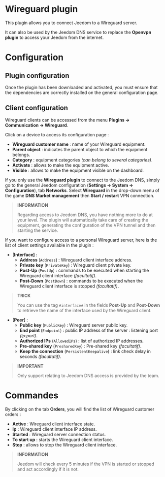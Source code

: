 # Wireguard plugin

This plugin allows you to connect Jeedom to a Wireguard server.

It can also be used by the Jeedom DNS service to replace the **Openvpn plugin** to access your Jeedom from the internet.

# Configuration

## Plugin configuration

Once the plugin has been downloaded and activated, you must ensure that the dependencies are correctly installed on the general configuration page.

## Client configuration

Wireguard clients can be accessed from the menu **Plugins → Communication → Wireguard**.

Click on a device to access its configuration page :

- **Wireguard customer name** : name of your Wireguard equipment.
- **Parent object** : indicates the parent object to which the equipment belongs.
- **Category** : equipment categories *(can belong to several categories)*.
- **Activate** : allows to make the equipment active.
- **Visible** : allows to make the equipment visible on the dashboard.

If you only use the **Wireguard plugin** to connect to the Jeedom DNS, simply go to the general Jeedom configuration (**Settings → System → Configuration**), tab **Networks**. Select **Wireguard** in the drop-down menu of the game **DNS Market management** then **Start / restart** VPN connection.

>**INFORMATION**
>
>Regarding access to Jeedom DNS, you have nothing more to do at your level. The plugin will automatically take care of creating the equipment, generating the configuration of the VPN tunnel and then starting the service.

If you want to configure access to a personal Wireguard server, here is the list of client settings available in the plugin :

- **[Interface]** :
    - **Address** (`Address`) : Wireguard client interface address.
    - **Private key** (`PrivateKey`) : Wireguard client private key.
    - **Post-Up** (`PostUp`) : commands to be executed when starting the Wireguard client interface *(facultatif)*.
    - **Post-Down** (`PostDown`) : commands to be executed when the Wireguard client interface is stopped *(facultatif)*.

>**TRICK**
>
>You can use the tag ``#interface#`` in the fields **Post-Up** and **Post-Down** to retrieve the name of the interface used by the Wireguard client.

- **[Peer]** :
    - **Public key** (`PublicKey`) : Wireguard server public key.
    - **End point** (`Endpoint`) : public IP address of the server : listening port *(ip:port)*.
    - **Authorized IPs** (`AllowedIPs`) : list of authorized IP addresses.
    - **Pre-shared key** (`PresharedKey`) : Pre-shared key *(facultatif)*.
    - **Keep the connection** (`PersistentKeepalive`) : link check delay in seconds *(facultatif)*.

>**IMPORTANT**
>
>Only support relating to Jeedom DNS access is provided by the team.

# Commandes

By clicking on the tab **Orders**, you will find the list of Wireguard customer orders :

- **Active** : Wireguard client interface state.
- **Ip** : Wireguard client interface IP address.
- **Started** : Wireguard server connection status.
- **To start up** : starts the Wireguard client interface.
- **Stop** : allows to stop the Wireguard client interface.

>**INFORMATION**
>
>Jeedom will check every 5 minutes if the VPN is started or stopped and act accordingly if it is not.
